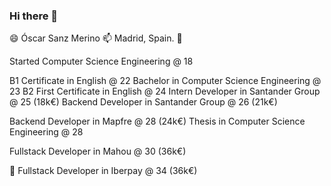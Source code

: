 ### Hi there 👋

<!--
**osanzmer/osanzmer** is a ✨ _special_ ✨ repository because its `README.md` (this file) appears on your GitHub profile.

Here are some ideas to get you started:

- 🔭 I’m currently working on ...
- 🌱 I’m currently learning ...
- 👯 I’m looking to collaborate on ...
- 🤔 I’m looking for help with ...
- 💬 Ask me about ...
- 📫 How to reach me: ...
- 😄 Pronouns: ...
- ⚡ Fun fact: ...
-->
😄 Óscar Sanz Merino
📫 Madrid, Spain.
💬

Started Computer Science Engineering @ 18



B1 Certificate in English @ 22
Bachelor in Computer Science Engineering @ 23
B2 First Certificate in English @ 24
Intern Developer in Santander Group @ 25  (18k€)
Backend Developer in Santander Group @ 26 (21k€)

Backend Developer in Mapfre @ 28 (24k€)
Thesis in Computer Science Engineering @ 28

Fullstack Developer in Mahou @ 30 (36k€)



🔭 Fullstack Developer in Iberpay @ 34 (36k€)
